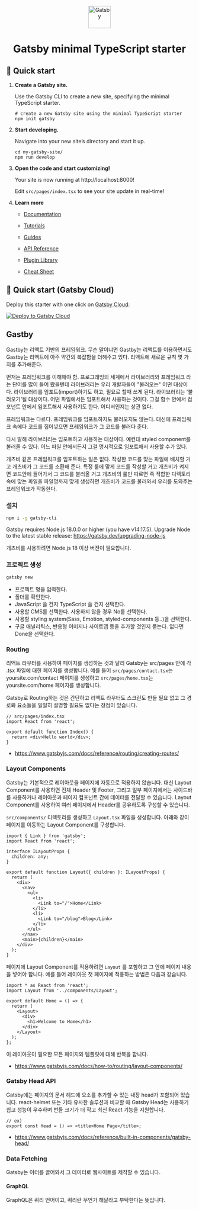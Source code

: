 <p align="center">
  <a href="https://www.gatsbyjs.com/?utm_source=starter&utm_medium=readme&utm_campaign=minimal-starter-ts">
    <img alt="Gatsby" src="https://www.gatsbyjs.com/Gatsby-Monogram.svg" width="60" />
  </a>
</p>
<h1 align="center">
  Gatsby minimal TypeScript starter
</h1>

## 🚀 Quick start

1.  **Create a Gatsby site.**

    Use the Gatsby CLI to create a new site, specifying the minimal TypeScript starter.

    ```shell
    # create a new Gatsby site using the minimal TypeScript starter
    npm init gatsby
    ```

2.  **Start developing.**

    Navigate into your new site’s directory and start it up.

    ```shell
    cd my-gatsby-site/
    npm run develop
    ```

3.  **Open the code and start customizing!**

    Your site is now running at http://localhost:8000!

    Edit `src/pages/index.tsx` to see your site update in real-time!

4.  **Learn more**

    - [Documentation](https://www.gatsbyjs.com/docs/?utm_source=starter&utm_medium=readme&utm_campaign=minimal-starter-ts)

    - [Tutorials](https://www.gatsbyjs.com/tutorial/?utm_source=starter&utm_medium=readme&utm_campaign=minimal-starter-ts)

    - [Guides](https://www.gatsbyjs.com/tutorial/?utm_source=starter&utm_medium=readme&utm_campaign=minimal-starter-ts)

    - [API Reference](https://www.gatsbyjs.com/docs/api-reference/?utm_source=starter&utm_medium=readme&utm_campaign=minimal-starter-ts)

    - [Plugin Library](https://www.gatsbyjs.com/plugins?utm_source=starter&utm_medium=readme&utm_campaign=minimal-starter-ts)

    - [Cheat Sheet](https://www.gatsbyjs.com/docs/cheat-sheet/?utm_source=starter&utm_medium=readme&utm_campaign=minimal-starter-ts)

## 🚀 Quick start (Gatsby Cloud)

Deploy this starter with one click on [Gatsby Cloud](https://www.gatsbyjs.com/cloud/):

[<img src="https://www.gatsbyjs.com/deploynow.svg" alt="Deploy to Gatsby Cloud">](https://www.gatsbyjs.com/dashboard/deploynow?url=https://github.com/gatsbyjs/gatsby-starter-minimal-ts)

## Gastby

Gastby는 리액트 기반의 프레임워크. 무슨 말이냐면 Gastby는 리액트를 이용하면서도 Gastby는 리액트에 아주 약간의 복잡함을 더해주고 있다.
리액트에 새로운 규칙 몇 가지를 추가해준다.

먼저는 프레임워크를 이해해야 함.
프로그래밍의 세계에서 라이브러리와 프레임워크 라는 단어를 많이 들어 봤을텐데 라이브러리는 우리 개발자들이 "불러오는" 어떤 대상이다.
라이브러리를 임포트(import)하기도 하고, 필요로 할때 쓰게 된다.
라이브러리는 '불러오기'될 대상이다. 어떤 파일에서든 임포트해서 사용하는 것이다.
그걸 함수 안에서 컴포넌트 안에서 임포트해서 사용하기도 한다. 어디서인지는 상관 없다.

프레임워크는 다르다. 프레임워크를 임포트하지도 불러오지도 않는다. 대신에 프레임워크 속에다 코드를 집어넣으면 프레임워크가 그 코드를 불러다 준다.

다시 말해 라이브러리는 임포트하고 사용하는 대상이다. 예컨대 styled component를 불러올 수 있다. 어느 파일 안에서든지 그걸 명시적으로 임포트해서 사용할 수가 있다.

개츠비 같은 프레임워크를 임포트하는 일은 없다. 작성한 코드를 맞는 파일에 배치할 거고 개츠비가 그 코드를 소환해 준다. 특정 룰에 맞게 코드를 작성할 거고 개츠비가 켜지면 코드안에 들어가서
그 코드를 불러올 거고 개츠비의 룰만 따르면 즉 적합한 디렉토리 속에 맞는 파일을 파일명까지 맞게 생성하면 개츠비가 코드를 불러와서 우리를 도와주는 프레임워크가 작동한다.

### 설치

```sh
npm i -g gatsby-cli
```

Gatsby requires Node.js 18.0.0 or higher (you have v14.17.5).
Upgrade Node to the latest stable release: https://gatsby.dev/upgrading-node-js

개츠비를 사용하려면 Node.js 18 이상 버전이 필요합니다.

### 프로젝트 생성

```sh
gatsby new
```

- 프로젝트 명을 입력한다.
- 폴더를 확인한다.
- JavaScript 쓸 건지 TypeScript 쓸 건지 선택한다.
- 사용할 CMS를 선택한다. 사용하지 않을 경우 No를 선택한다.
- 사용할 styling system(Sass, Emotion, styled-components 등..)을 선택한다.
- 구글 애널리틱스, 반응형 이미지나 사이트맵 등을 추가할 것인지 묻는다. 없다면 Done을 선택한다.

### Routing

리액트 라우터를 사용하여 페이지를 생성하는 것과 달리 Gatsby는 src/pages 안에 각 .tsx 파일에 대한 페이지를 생성합니다.
예를 들어 `src/pages/contact.tsx`는 yoursite.com/contact 페이지를 생성하고 `src/pages/home.tsx`는 yoursite.com/home 페이지를 생성합니다.

Gatsby로 Routing하는 것은 간단하고 리액트 라우터도 스크린도 만들 필요 없고 그 경로롸 요소들을 일일히 설명할 필요도 없다는 장점이 있습니다.

```tsx
// src/pages/index.tsx
import React from 'react';

export default function Index() {
  return <div>Hello world</div>;
}
```

- https://www.gatsbyjs.com/docs/reference/routing/creating-routes/

### Layout Components

Gatsby는 기본적으로 레이아웃을 페이지에 자동으로 적용하지 않습니다.
대신 Layout Component를 사용하면 전체 Header 및 Footer, 그리고 일부 페이지에서는 사이드바를 사용하거나 레이아웃과 페이지 컴포넌트 간에 데이터를 전달할 수 있습니다.
Layout Component를 사용하여 여러 페이지에서 Header를 공유하도록 구성할 수 있습니다.

`src/components/` 디렉토리를 생성하고 `Layout.tsx` 파일을 생성합니다.
아래와 같이 페이지를 이동하는 Layout Component를 구성합니다.

```tsx
import { Link } from 'gatsby';
import React from 'react';

interface ILayoutProps {
  children: any;
}

export default function Layout({ children }: ILayoutProps) {
  return (
    <div>
      <nav>
        <ul>
          <li>
            <Link to="/">Home</Link>
          </li>
          <li>
            <Link to="/blog">Blog</Link>
          </li>
        </ul>
      </nav>
      <main>{children}</main>
    </div>
  );
}
```

페이지에 Layout Component를 적용하려면 `Layout` 를 포함하고 그 안에 페이지 내용을 넣어야 합니다.
예를 들어 레이아웃 첫 페이지에 적용하는 방법은 다음과 같습니다.

```tsx
import * as React from 'react';
import Layout from '../components/Layout';

export default Home = () => {
  return (
    <Layout>
      <div>
        <h1>Welcome to Home</h1>
      </div>
    </Layout>
  );
};
```

이 레이아웃이 필요한 모든 페이지와 템플릿에 대해 반복을 합니다.

- https://www.gatsbyjs.com/docs/how-to/routing/layout-components/

### Gatsby Head API

Gatsby에는 페이지의 문서 헤드에 요소를 추가할 수 있는 내장 head가 포함되어 있습니다.
react-helmet 또는 기타 유사한 솔루션과 비교할 때 Gatsby Head는 사용하기 쉽고 성능이 우수하며 번들 크기가 더 작고 최신 React 기능을 지원합니다.

```tsx
// ex)
export const Head = () => <title>Home Page</title>;
```

- https://www.gatsbyjs.com/docs/reference/built-in-components/gatsby-head/

### Data Fetching

Gatsby는 이터를 끌어와서 그 데이터로 웹사이트를 제작할 수 있습니다.

#### GraphQL

GraphQL은 쿼리 언어이고, 쿼리란 무언가 해달라고 부탁한다는 뜻입니다.

